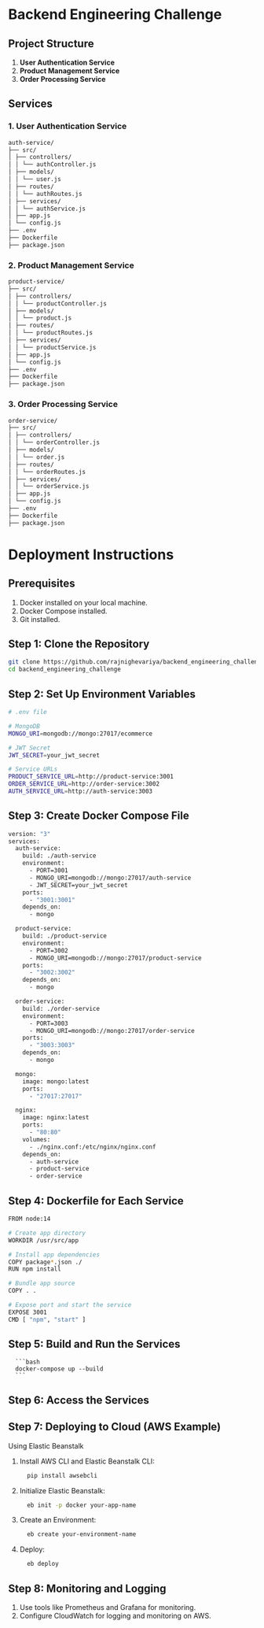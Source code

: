 # Backend Engineering Challenge

## Project Structure

1. **User Authentication Service**
2. **Product Management Service**
3. **Order Processing Service**

## Services

### 1. User Authentication Service

```bash
auth-service/
├── src/
│ ├── controllers/
│ │ └── authController.js
│ ├── models/
│ │ └── user.js
│ ├── routes/
│ │ └── authRoutes.js
│ ├── services/
│ │ └── authService.js
│ ├── app.js
│ └── config.js
├── .env
├── Dockerfile
├── package.json
```

### 2. Product Management Service

```bash
product-service/
├── src/
│ ├── controllers/
│ │ └── productController.js
│ ├── models/
│ │ └── product.js
│ ├── routes/
│ │ └── productRoutes.js
│ ├── services/
│ │ └── productService.js
│ ├── app.js
│ └── config.js
├── .env
├── Dockerfile
├── package.json
```

### 3. Order Processing Service

```bash
order-service/
├── src/
│ ├── controllers/
│ │ └── orderController.js
│ ├── models/
│ │ └── order.js
│ ├── routes/
│ │ └── orderRoutes.js
│ ├── services/
│ │ └── orderService.js
│ ├── app.js
│ └── config.js
├── .env
├── Dockerfile
├── package.json
```

# Deployment Instructions

## Prerequisites

1. Docker installed on your local machine.
2. Docker Compose installed.
3. Git installed.

## Step 1: Clone the Repository

```bash
git clone https://github.com/rajnighevariya/backend_engineering_challenge.git
cd backend_engineering_challenge

```

## Step 2: Set Up Environment Variables
```bash
# .env file

# MongoDB
MONGO_URI=mongodb://mongo:27017/ecommerce

# JWT Secret
JWT_SECRET=your_jwt_secret

# Service URLs
PRODUCT_SERVICE_URL=http://product-service:3001
ORDER_SERVICE_URL=http://order-service:3002
AUTH_SERVICE_URL=http://auth-service:3003

```

## Step 3: Create Docker Compose File

```bash
version: "3"
services:
  auth-service:
    build: ./auth-service
    environment:
      - PORT=3001
      - MONGO_URI=mongodb://mongo:27017/auth-service
      - JWT_SECRET=your_jwt_secret
    ports:
      - "3001:3001"
    depends_on:
      - mongo

  product-service:
    build: ./product-service
    environment:
      - PORT=3002
      - MONGO_URI=mongodb://mongo:27017/product-service
    ports:
      - "3002:3002"
    depends_on:
      - mongo

  order-service:
    build: ./order-service
    environment:
      - PORT=3003
      - MONGO_URI=mongodb://mongo:27017/order-service
    ports:
      - "3003:3003"
    depends_on:
      - mongo

  mongo:
    image: mongo:latest
    ports:
      - "27017:27017"

  nginx:
    image: nginx:latest
    ports:
      - "80:80"
    volumes:
      - ./nginx.conf:/etc/nginx/nginx.conf
    depends_on:
      - auth-service
      - product-service
      - order-service
```

## Step 4: Dockerfile for Each Service
```bash
FROM node:14

# Create app directory
WORKDIR /usr/src/app

# Install app dependencies
COPY package*.json ./
RUN npm install

# Bundle app source
COPY . .

# Expose port and start the service
EXPOSE 3001
CMD [ "npm", "start" ]

```

## Step 5: Build and Run the Services

      ```bash
      docker-compose up --build
      ```
## Step 6: Access the Services

## Step 7: Deploying to Cloud (AWS Example)

Using Elastic Beanstalk

1. Install AWS CLI and Elastic Beanstalk CLI:
    ```bash
      pip install awsebcli
    ```
2. Initialize Elastic Beanstalk:
    ```bash
      eb init -p docker your-app-name
    ```
3. Create an Environment:
    ```bash
      eb create your-environment-name
    ```
4. Deploy:
    ```bash
      eb deploy
    ```

## Step 8: Monitoring and Logging

1. Use tools like Prometheus and Grafana for monitoring.
2. Configure CloudWatch for logging and monitoring on AWS.
